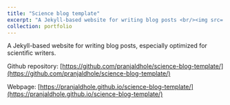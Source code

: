 ```yaml
---
title: "Science blog template"
excerpt: "A Jekyll-based website for writing blog posts <br/><img src='/images/science_blog.png'>"
collection: portfolio
---
```

A Jekyll-based website for writing blog posts, especially optimized for scientific writers.

Github repository: [https://github.com/pranjaldhole/science-blog-template/](https://github.com/pranjaldhole/science-blog-template/)

Webpage: [https://pranjaldhole.github.io/science-blog-template/](https://pranjaldhole.github.io/science-blog-template/)
